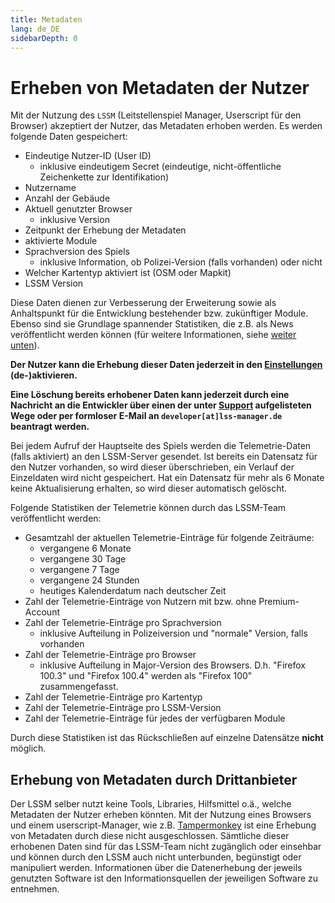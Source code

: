 ```yaml
---
title: Metadaten
lang: de_DE
sidebarDepth: 0
---
```


# Erheben von Metadaten der Nutzer

Mit der Nutzung des `LSSM` (Leitstellenspiel Manager, Userscript für den Browser) akzeptiert der Nutzer, das Metadaten erhoben werden. Es werden folgende Daten gespeichert: 
* Eindeutige Nutzer-ID (User ID)
  * inklusive eindeutigem Secret (eindeutige, nicht-öffentliche Zeichenkette zur Identifikation)
* Nutzername
* Anzahl der Gebäude
* Aktuell genutzter Browser
  * inklusive Version
* Zeitpunkt der Erhebung der Metadaten
* aktivierte Module
* Sprachversion des Spiels
  * inklusive Information, ob Polizei-Version (falls vorhanden) oder nicht
* Welcher Kartentyp aktiviert ist (OSM oder Mapkit)
* LSSM Version

Diese Daten dienen zur Verbesserung der Erweiterung sowie als Anhaltspunkt für die Entwicklung bestehender bzw. zukünftiger Module.
Ebenso sind sie Grundlage spannender Statistiken, die z.B. als News veröffentlicht werden können (für weitere Informationen, siehe [weiter unten](#erhebung-von-metadaten-durch-drittanbieter)).

**Der Nutzer kann die Erhebung dieser Daten jederzeit in den [Einstellungen](settings.md) (de-)aktivieren.**

**Eine Löschung bereits erhobener Daten kann jederzeit durch eine Nachricht an die Entwickler über einen der unter [Support](support.md) aufgelisteten Wege oder per formloser E-Mail an `developer[at]lss-manager.de` beantragt werden.**

Bei jedem Aufruf der Hauptseite des Spiels werden die Telemetrie-Daten (falls aktiviert) an den LSSM-Server gesendet.
Ist bereits ein Datensatz für den Nutzer vorhanden, so wird dieser überschrieben, ein Verlauf der Einzeldaten wird nicht gespeichert.
Hat ein Datensatz für mehr als 6 Monate keine Aktualisierung erhalten, so wird dieser automatisch gelöscht.

Folgende Statistiken der Telemetrie können durch das LSSM-Team veröffentlicht werden:
* Gesamtzahl der aktuellen Telemetrie-Einträge für folgende Zeiträume:
  * vergangene 6 Monate
  * vergangene 30 Tage
  * vergangene 7 Tage
  * vergangene 24 Stunden
  * heutiges Kalenderdatum nach deutscher Zeit
* Zahl der Telemetrie-Einträge von Nutzern mit bzw. ohne Premium-Account
* Zahl der Telemetrie-Einträge pro Sprachversion
  * inklusive Aufteilung in Polizeiversion und "normale" Version, falls vorhanden
* Zahl der Telemetrie-Einträge pro Browser
  * inklusive Aufteilung in Major-Version des Browsers. D.h. "Firefox 100.3" und "Firefox 100.4" werden als "Firefox 100" zusammengefasst.
* Zahl der Telemetrie-Einträge pro Kartentyp
* Zahl der Telemetrie-Einträge pro LSSM-Version
* Zahl der Telemetrie-Einträge für jedes der verfügbaren Module

Durch diese Statistiken ist das Rückschließen auf einzelne Datensätze **nicht** möglich.

## Erhebung von Metadaten durch Drittanbieter

Der LSSM selber nutzt keine Tools, Libraries, Hilfsmittel o.ä., welche Metadaten der Nutzer erheben könnten.
Mit der Nutzung eines Browsers und einem userscript-Manager, wie z.B. [Tampermonkey](https://tampermonkey.net) ist eine Erhebung von Metadaten durch diese nicht ausgeschlossen.
Sämtliche dieser erhobenen Daten sind für das LSSM-Team nicht zugänglich oder einsehbar und können durch den LSSM auch nicht unterbunden, begünstigt oder manipuliert werden.
Informationen über die Datenerhebung der jeweils genutzten Software ist den Informationsquellen der jeweiligen Software zu entnehmen.
